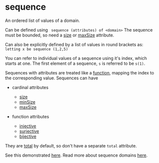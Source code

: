 # sequence

An ordered list of values of a domain.

Can be defined using 
``` sequence (attributes) of <domain>```
The sequence must be bounded, so need a [size](https://github.com/conjure-cp/conjure/blob/main/docs/bits/attribute/L_size.md) or [maxSize](https://github.com/conjure-cp/conjure/blob/main/docs/bits/attribute/L_maxSize.md) attribute.

Can also be explicitly defined by a list of values in round brackets as:
```letting x be sequence (1,2,5)```

You can refer to individual values of a sequence using it's index, which starts at one. The first element of a sequence, ```s``` is referred to be ```s(1)```.

Sequences with attributes are treated like a [function](https://github.com/conjure-cp/conjure/blob/main/docs/bits/type/function.md), mapping the index to the corresponding value.
Sequences can have
- cardinal attributes
    - [size](https://github.com/conjure-cp/conjure/blob/main/docs/bits/attribute/L_size.md)
    - [minSize](https://github.com/conjure-cp/conjure/blob/main/docs/bits/attribute/L_minSize.md)
    - [maxSize](https://github.com/conjure-cp/conjure/blob/main/docs/bits/attribute/L_maxSize.md)

- function attributes
    - [injective](https://github.com/conjure-cp/conjure/blob/main/docs/bits/attribute/L_injective.md)
    - [surjective](https://github.com/conjure-cp/conjure/blob/main/docs/bits/attribute/L_surjective.md)
    - [bijective](https://github.com/conjure-cp/conjure/blob/main/docs/bits/attribute/L_bijective.md)

They are [total](https://github.com/conjure-cp/conjure/blob/main/docs/bits/attribute/L_total.md) by default, so don't have a separate ```total``` attribute.

See this demonstrated [here](https://github.com/conjure-cp/conjure/blob/main/docs/notebooks/SequenceDomains.ipynb).
Read more about sequence domains [here](https://conjure.readthedocs.io/en/latest/essence.html#sequence-domains).